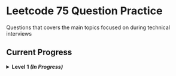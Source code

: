 # Leetcode 75 Question Practice
Questions that covers the main topics focused on during technical interviews

## Current Progress
<details>
    <summary><strong>Level 1 <em>(In Progress)</em></strong></summary>
  
  ### Day 1 - Prefix Sum
 - [x] 1480. Running Sum of 1d Array 
 - [x] 724. Find Pivot Index
  ### Day 2 - String
 - [x] 205. Isomorphic Strings
 - [x] 392. Is Subsequence
  ### Day 3 - Linked List
 - [x] 21. Merge Two Sorted Lists
 - [x] 206. Reverse Linked List
  ### Day 4 - Linked List
 - [x] 876. Middle of Linked List
 - [x] 142. Linked List Cycle II
  ### Day 5 - Greedy
 - [x] 121. Best Time to Buy and Sell Stock
 - [x] 409. Longest Palindrome
  ### Day 6 - Tree
 - [x] 589. N-ary Tree Preorder Traversal
 - [x] 102. Binary Tree Level Order Traversal
  ### Day 7 - Binary Search
 - [x] 704. Binary Search
 - [x] 278. First Bad Version
  ### Day 8 - Binary Search Tree
 - [x] 98. Validate Binary Search Tree
 - [x] 235. Lowest Common Ancestor of a Binary Search Tree
  ### Day 9 - Graph/BFS/DFS
 - [x] 733. Flood Fill
 - [x] 200. Number of Islands
  ### Day 10 - Dynamic Programming
 - [x] 509. Fibonacci Number
 - [x] 70. Climbing Stairs
  ### Day 11 - Dynamic Programming
 - [x] 746. Min Cost Climbing Stairs
 - [x] 62. Unique Paths
  ### Day 12 - Sliding Window/Two Pointer
 - [x] 438. Find All Anagrams in a String
 - [ ] 424. Longest Repeating Character Replacement
  ### Day 13 - Hashmap
 - [ ] 1. Two Sum
 - [ ] 299. Bulls and Cows
  ### Day 14 - Stack
 - [ ] 844. Backspace String Compare
 - [ ] 394. Decode String
  ### Day 15 - Heap
 - [ ] 1046. Last Stone Weight
 - [ ] 692. Top K Frequent Words
</details>
